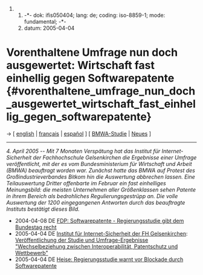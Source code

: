 1.  1.  -\*- dok: ifis050404; lang: de; coding: iso-8859-1; mode:
        fundamental; -\*-
    2.  datum: 2005-04-04

# Vorenthaltene Umfrage nun doch ausgewertet: Wirtschaft fast einhellig gegen Softwarepatente {#vorenthaltene_umfrage_nun_doch_ausgewertet_wirtschaft_fast_einhellig_gegen_softwarepatente}

-\> \[ [ english](Ifis050404En "wikilink") \| [
français](Ifis050404Fr "wikilink") \| [
español](Ifis050404Es "wikilink") \] \[ [
BMWA-Studie](Bmwa040715De "wikilink") \| [
Neues](SwpatcninoDe "wikilink") \]

------------------------------------------------------------------------

*4. April 2005 \-- Mit 7 Monaten Verspätung hat das Institut für
Internet-Sicherheit der Fachhochschule Gelsenkirchen die Ergebnisse
einer Umfrage veröffentlicht, mit der es vom Bundesministerium für
Wirtschaft und Arbeit (BMWA) beauftragt worden war. Zunächst hatte das
BMWA auf Protest des Großindustrieverbandes Bitkom hin die Auswertung
abbrechen lassen. Eine Teilauswertung Dritter offenbarte im Februar ein
fast einhelliges Meinungsbild: die meisten Unternehmen aller
Größenklassen sehen Patente in ihrem Bereich als bedrohliches
Regulierungsgestrüpp an. Die volle Auswertung der 1200 eingegangenen
Antworten durch das beauftragte Instituts bestätigt dieses Bild.*

-   2004-04-08 DE [ FDP: Softwarepatente - Regierungsstudie gibt dem
    Bundestag recht](Fdp050408De "wikilink")
-   2005-04-04 DE [Institut für Internet-Sicherheit der FH
    Gelsenkirchen](http://www.internet-sicherheit.de/index.php?id=87 "wikilink"):
    [Veröffentlichung der Studie und Umfrage-Ergebnisse
    \"Wechselbeziehung zwischen Interoperabilität, Patentschutz und
    Wettbewerb\"](http://www.internet-sicherheit.de/index.php?id=44 "wikilink")
-   2005-04-04 DE [Heise: Regierungsstudie warnt vor Blockade durch
    Softwarepatente](http://www.heise.de/newsticker/meldung/58222 "wikilink")
